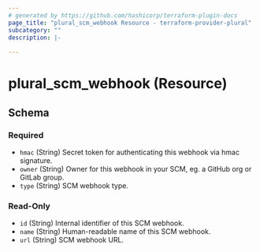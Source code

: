 ```yaml
---
# generated by https://github.com/hashicorp/terraform-plugin-docs
page_title: "plural_scm_webhook Resource - terraform-provider-plural"
subcategory: ""
description: |-
  
---
```


# plural_scm_webhook (Resource)





<!-- schema generated by tfplugindocs -->
## Schema

### Required

- `hmac` (String) Secret token for authenticating this webhook via hmac signature.
- `owner` (String) Owner for this webhook in your SCM, eg. a GitHub org or GitLab group.
- `type` (String) SCM webhook type.

### Read-Only

- `id` (String) Internal identifier of this SCM webhook.
- `name` (String) Human-readable name of this SCM webhook.
- `url` (String) SCM webhook URL.
